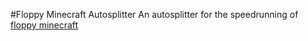 #Floppy Minecraft Autosplitter
An autosplitter for the speedrunning of [floppy minecraft](https://www.speedrun.com/fmc)
